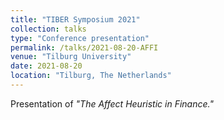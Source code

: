 ```yaml
---
title: "TIBER Symposium 2021"
collection: talks
type: "Conference presentation"
permalink: /talks/2021-08-20-AFFI
venue: "Tilburg University"
date: 2021-08-20
location: "Tilburg, The Netherlands"
---
```


Presentation of <i>"The Affect Heuristic in Finance."</i> 
